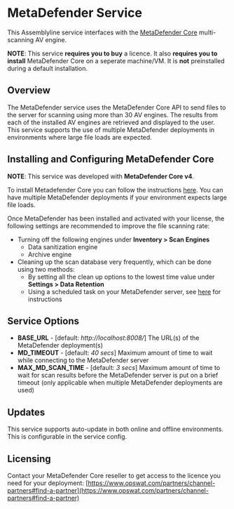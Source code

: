# MetaDefender Service

This Assemblyline service interfaces with the [MetaDefender Core](https://www.opswat.com/metadefender-core) multi-scanning AV engine.

**NOTE**: This service **requires you to buy** a licence. It also **requires you to install** MetaDefender Core on a seperate machine/VM. It is **not** preinstalled during a default installation.

## Overview

The MetaDefender service uses the MetaDefender Core API to send files to the server for scanning using more than 30 AV engines. The results from each of the installed AV engines are retrieved and displayed to the user. This service supports the use of multiple MetaDefender deployments in environments where large file loads are expected.

## Installing and Configuring MetaDefender Core

**NOTE**: This service was developed with **MetaDefender Core v4**.

To install Metadefender Core you can follow the instructions [here](https://onlinehelp.opswat.com/corev4/2.2._Installing_Metadefender.html). You can have multiple MetaDefender deployments if your environment expects large file loads.

Once MetaDefender has been installed and activated with your license, the following settings are recommended to improve the file scanning rate:

* Turning off the following engines under **Inventory > Scan Engines**
	* Data sanitization engine 
	* Archive engine
* Cleaning up the scan database very frequently, which can be done using two methods:  
	* By setting all the clean up options to the lowest time value under **Settings > Data Retention**
	* Using a scheduled task on your MetaDefender server, see [here](mdcore_install/install_notes.md) for instructions

## Service Options

* **BASE\_URL** - [default: *http://localhost:8008/*] The URL(s) of the MetaDefender deployment(s)
* **MD\_TIMEOUT** - [default: *40 secs*] Maximum amount of time to wait while connecting to the MetaDefender server
* **MAX\_MD\_SCAN_TIME** - [default: *3 secs*] Maximum amount of time to wait for scan results before the MetaDefender server is put on a brief timeout (only applicable when multiple MetaDefender deployments are used)

## Updates

This service supports auto-update in both online and offline environments. This is configurable in the service config.

## Licensing

Contact your MetaDefender Core reseller to get access to the licence you need for your deployment: [https://www.opswat.com/partners/channel-partners#find-a-partner](https://www.opswat.com/partners/channel-partners#find-a-partner)